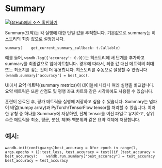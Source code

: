 # Summary

​[​![](https://www.tensorflow.org/images/GitHub-Mark-32px.png)](https://www.github.com/wandb/client/tree/master/wandb/sdk/wandb_summary.py#L82-L133)[GitHub에서 소스 확인하기](https://www.github.com/wandb/client/tree/master/wandb/sdk/wandb_summary.py#L82-L133)​​

Summary\(요약\)는 각 실행에 대한 단일 값을 추적합니다. 기본값으로 summary는 히스토리의 최종 값으로 설정됩니다.

```text
summary(    get_current_summary_callback: t.Callable)
```

예를 들어, `wandb.log({'accuracy': 0.9})`는 히스토리에 새 단계를 추가하고 summary를 최종값으로 업데이트합니다. 경우에 따라서, 최종 값 대신 메트릭의 최대 또는 최소치를 갖는 것이 더 유용합니다. 히스토리를 수동으로 설정할 수 있습니다 `(wandb.summary['accuracy'] = best_acc)`.

UI에서 요약 메트릭\(summary metrics\)이 테이블에 나타나 여러 실행을 비교합니다. 요약 메트릭은 또한 산점도 및 평행 좌표 차트와 같은 시각화에도 사용될 수 있습니다.

훈련이 완료된 후, 평가 메트릭을 실행에 저장하고 싶을 수 있습니다. Summary는 넘파이 배열\(numpy array\)과 PyTorch/TensorFlow tensor를 처리할 수 있습니다. 이러한 유형 중 하나를 Summary에 저장하면, 전체 tensor를 이진 파일로 유지하고, 상위 수준 메트릭을 최소, 평균, 분산, 제95 백분위와 같은 요약 객체에 저장합니다.

## **예시:** <a id="examples"></a>

```text
wandb.init(config=args)​best_accuracy = 0for epoch in range(1, args.epochs + 1):test_loss, test_accuracy = test()if (test_accuracy > best_accuracy):    wandb.run.summary["best_accuracy"] = test_accuracy    best_accuracy = test_accuracy
```



